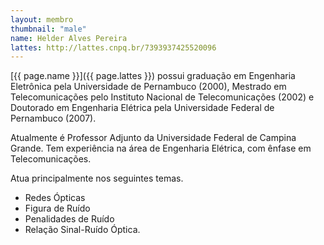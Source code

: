 ```yaml
---
layout: membro
thumbnail: "male"
name: Helder Alves Pereira
lattes: http://lattes.cnpq.br/7393937425520096
---
```


[{{ page.name }}]({{ page.lattes }}) possui graduação em Engenharia Eletrônica pela Universidade de Pernambuco (2000), Mestrado em Telecomunicações pelo Instituto Nacional de Telecomunicações (2002) e Doutorado em Engenharia Elétrica pela Universidade Federal de Pernambuco (2007).

Atualmente é Professor Adjunto da Universidade Federal de Campina Grande. Tem experiência na área de Engenharia Elétrica, com ênfase em Telecomunicações.

Atua principalmente nos seguintes temas.

* Redes Ópticas
* Figura de Ruído
* Penalidades de Ruído
* Relação Sinal-Ruído Óptica.
